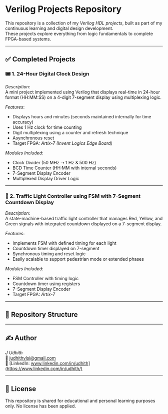 # Verilog Projects Repository

This repository is a collection of my *Verilog HDL projects*, built as part of my continuous learning and digital design development.  
These projects explore everything from logic fundamentals to complete FPGA-based systems.

---

## ✅ Completed Projects

### 📟 1. 24-Hour Digital Clock Design
*Description*:  
A mini project implemented using Verilog that displays real-time in 24-hour format (HH:MM:SS) on a 4-digit 7-segment display using multiplexing logic.

*Features*:
- Displays hours and minutes (seconds maintained internally for time accuracy)
- Uses 1 Hz clock for time counting
- Digit multiplexing using a counter and refresh technique
- Asynchronous reset
- Target FPGA: *Artix-7 (Invent Logics Edge Board)*

*Modules Included*:
- Clock Divider (50 MHz ➝ 1 Hz & 500 Hz)
- BCD Time Counter (HH:MM with internal seconds)
- 7-Segment Display Encoder
- Multiplexed Display Driver Logic

---

### 🚦 2. Traffic Light Controller using FSM with 7-Segment Countdown Display
*Description*:  
A state-machine-based traffic light controller that manages Red, Yellow, and Green signals with integrated countdown displayed on a 7-segment display.

*Features*:
- Implements FSM with defined timing for each light
- Countdown timer displayed on 7-segment
- Synchronous timing and reset logic
- Easily scalable to support pedestrian mode or extended phases

*Modules Included*:
- FSM Controller with timing logic
- Countdown timer using registers
- 7-Segment Display Encoder
- Target FPGA: *Artix-7*

---


## 📂 Repository Structure


---

## ✍ Author

*J Udhith*  
📧 [judhithvlsi@gmail.com](mailto:jugesh.njs@gmail.com)  
🔗 [LinkedIn: www.linkedin.com/in/udhith](https://www.linkedin.com/in/udhith/)

---

## 📜 License

This repository is shared for educational and personal learning purposes only. No license has been applied.
